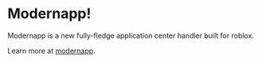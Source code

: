Modernapp!
=================

Modernapp is a new fully-fledge application center handler built for roblox.

Learn more at [modernapp](https://modernapp.gq/).